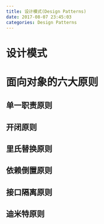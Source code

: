 ```yaml
---
title: 设计模式(Design Patterns)
date: 2017-08-07 23:45:03
categories: Design Patterns
---
```


<!-- more -->

# 设计模式

# 面向对象的六大原则

## 单一职责原则

## 开闭原则

## 里氏替换原则

## 依赖倒置原则

## 接口隔离原则

## 迪米特原则
